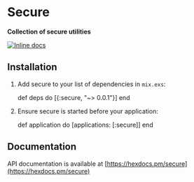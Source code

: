 # Secure

**Collection of secure utilities**

[![Inline docs](http://inch-ci.org/github/manelli/secure.svg?branch=master)](http://inch-ci.org/github/manelli/secure)

## Installation

  1. Add secure to your list of dependencies in `mix.exs`:

        def deps do
          [{:secure, "~> 0.0.1"}]
        end

  2. Ensure secure is started before your application:

        def application do
          [applications: [:secure]]
        end

## Documentation

API documentation is available at [https://hexdocs.pm/secure](https://hexdocs.pm/secure)
